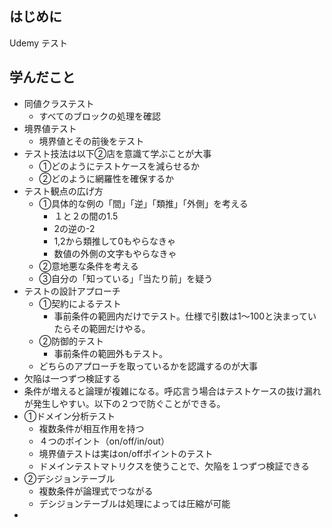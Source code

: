 ## はじめに
Udemy テスト

## 学んだこと
* 同値クラステスト
  * すべてのブロックの処理を確認
* 境界値テスト
  * 境界値とその前後をテスト
* テスト技法は以下②店を意識て学ぶことが大事
  * ①どのようにテストケースを減らせるか
  * ②どのように網羅性を確保するか
* テスト観点の広げ方
  * ①具体的な例の「間」「逆」「類推」「外側」を考える
    * １と２の間の1.5
    * 2の逆の-2
    * 1,2から類推して0もやらなきゃ
    * 数値の外側の文字もやらなきゃ
  * ②意地悪な条件を考える
  * ③自分の「知っている」「当たり前」を疑う
* テストの設計アプローチ
  * ①契約によるテスト
    * 事前条件の範囲内だけでテスト。仕様で引数は1〜100と決まっていたらその範囲だけやる。
  * ②防御的テスト
    * 事前条件の範囲外もテスト。
  * どちらのアプローチを取っているかを認識するのが大事
* 欠陥は一つずつ検証する
* 条件が増えると論理が複雑になる。呼応言う場合はテストケースの抜け漏れが発生しやすい。以下の２つで防ぐことができる。
* ①ドメイン分析テスト
  * 複数条件が相互作用を持つ
  * ４つのポイント（on/off/in/out）
  * 境界値テストは実はon/offポイントのテスト
  * ドメインテストマトリクスを使うことで、欠陥を１つずつ検証できる
* ②デシジョンテーブル
  * 複数条件が論理式でつながる
  * デシジョンテーブルは処理によっては圧縮が可能
*